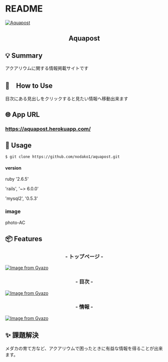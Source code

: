 # README

[![Aquapost](https://i.gyazo.com/7bbf7d9ff0cb22b9dc257e2826dcc68d.jpg)](https://gyazo.com/7bbf7d9ff0cb22b9dc257e2826dcc68d)

<h2 align="center">Aquapost</h2>


## 💡 Summary

アクアリウムに関する情報掲載サイトです

## 📝　How to Use

目次にある見出しをクリックすると見たい情報へ移動出来ます

## 🌐 App URL

### **https://aquapost.herokuapp.com/** 

## 💬 Usage

`$ git clone https://github.com/nodako1/aquapost.git`


#### version

ruby '2.6.5'

'rails', '~> 6.0.0'

'mysql2', '0.5.3'

### image

photo-AC

## 📦 Features

<h3 align="center">- トップページ -</h3>


  [![Image from Gyazo](https://i.gyazo.com/7914a46a43fa11ebe25d7e11d1f12497.jpg)](https://gyazo.com/7914a46a43fa11ebe25d7e11d1f12497)


<h3 align="center">- 目次 -</h3>


[![Image from Gyazo](https://i.gyazo.com/254c0db7eebab1fcdbef77cd393562de.png)](https://gyazo.com/254c0db7eebab1fcdbef77cd393562de)


<h3 align="center">- 情報 -</h3>


[![Image from Gyazo](https://i.gyazo.com/1c296f49192ea875a4abd619de7985c6.png)](https://gyazo.com/1c296f49192ea875a4abd619de7985c6)


## ✨ 課題解決

メダカの育て方など、アクアリウムで困ったときに有益な情報を得ることが出来ます。
